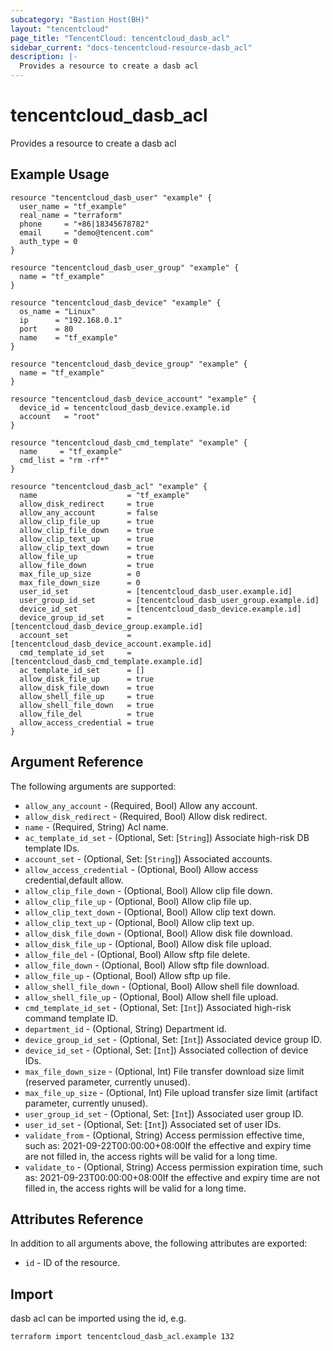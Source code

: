 ```yaml
---
subcategory: "Bastion Host(BH)"
layout: "tencentcloud"
page_title: "TencentCloud: tencentcloud_dasb_acl"
sidebar_current: "docs-tencentcloud-resource-dasb_acl"
description: |-
  Provides a resource to create a dasb acl
---
```


# tencentcloud_dasb_acl

Provides a resource to create a dasb acl

## Example Usage

```hcl
resource "tencentcloud_dasb_user" "example" {
  user_name = "tf_example"
  real_name = "terraform"
  phone     = "+86|18345678782"
  email     = "demo@tencent.com"
  auth_type = 0
}

resource "tencentcloud_dasb_user_group" "example" {
  name = "tf_example"
}

resource "tencentcloud_dasb_device" "example" {
  os_name = "Linux"
  ip      = "192.168.0.1"
  port    = 80
  name    = "tf_example"
}

resource "tencentcloud_dasb_device_group" "example" {
  name = "tf_example"
}

resource "tencentcloud_dasb_device_account" "example" {
  device_id = tencentcloud_dasb_device.example.id
  account   = "root"
}

resource "tencentcloud_dasb_cmd_template" "example" {
  name     = "tf_example"
  cmd_list = "rm -rf*"
}

resource "tencentcloud_dasb_acl" "example" {
  name                    = "tf_example"
  allow_disk_redirect     = true
  allow_any_account       = false
  allow_clip_file_up      = true
  allow_clip_file_down    = true
  allow_clip_text_up      = true
  allow_clip_text_down    = true
  allow_file_up           = true
  allow_file_down         = true
  max_file_up_size        = 0
  max_file_down_size      = 0
  user_id_set             = [tencentcloud_dasb_user.example.id]
  user_group_id_set       = [tencentcloud_dasb_user_group.example.id]
  device_id_set           = [tencentcloud_dasb_device.example.id]
  device_group_id_set     = [tencentcloud_dasb_device_group.example.id]
  account_set             = [tencentcloud_dasb_device_account.example.id]
  cmd_template_id_set     = [tencentcloud_dasb_cmd_template.example.id]
  ac_template_id_set      = []
  allow_disk_file_up      = true
  allow_disk_file_down    = true
  allow_shell_file_up     = true
  allow_shell_file_down   = true
  allow_file_del          = true
  allow_access_credential = true
}
```

## Argument Reference

The following arguments are supported:

* `allow_any_account` - (Required, Bool) Allow any account.
* `allow_disk_redirect` - (Required, Bool) Allow disk redirect.
* `name` - (Required, String) Acl name.
* `ac_template_id_set` - (Optional, Set: [`String`]) Associate high-risk DB template IDs.
* `account_set` - (Optional, Set: [`String`]) Associated accounts.
* `allow_access_credential` - (Optional, Bool) Allow access credential,default allow.
* `allow_clip_file_down` - (Optional, Bool) Allow clip file down.
* `allow_clip_file_up` - (Optional, Bool) Allow clip file up.
* `allow_clip_text_down` - (Optional, Bool) Allow clip text down.
* `allow_clip_text_up` - (Optional, Bool) Allow clip text up.
* `allow_disk_file_down` - (Optional, Bool) Allow disk file download.
* `allow_disk_file_up` - (Optional, Bool) Allow disk file upload.
* `allow_file_del` - (Optional, Bool) Allow sftp file delete.
* `allow_file_down` - (Optional, Bool) Allow sftp file download.
* `allow_file_up` - (Optional, Bool) Allow sftp up file.
* `allow_shell_file_down` - (Optional, Bool) Allow shell file download.
* `allow_shell_file_up` - (Optional, Bool) Allow shell file upload.
* `cmd_template_id_set` - (Optional, Set: [`Int`]) Associated high-risk command template ID.
* `department_id` - (Optional, String) Department id.
* `device_group_id_set` - (Optional, Set: [`Int`]) Associated device group ID.
* `device_id_set` - (Optional, Set: [`Int`]) Associated collection of device IDs.
* `max_file_down_size` - (Optional, Int) File transfer download size limit (reserved parameter, currently unused).
* `max_file_up_size` - (Optional, Int) File upload transfer size limit (artifact parameter, currently unused).
* `user_group_id_set` - (Optional, Set: [`Int`]) Associated user group ID.
* `user_id_set` - (Optional, Set: [`Int`]) Associated set of user IDs.
* `validate_from` - (Optional, String) Access permission effective time, such as: 2021-09-22T00:00:00+08:00If the effective and expiry time are not filled in, the access rights will be valid for a long time.
* `validate_to` - (Optional, String) Access permission expiration time, such as: 2021-09-23T00:00:00+08:00If the effective and expiry time are not filled in, the access rights will be valid for a long time.

## Attributes Reference

In addition to all arguments above, the following attributes are exported:

* `id` - ID of the resource.



## Import

dasb acl can be imported using the id, e.g.

```
terraform import tencentcloud_dasb_acl.example 132
```

